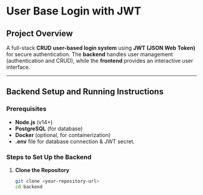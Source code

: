 # **User Base Login with JWT**

## **Project Overview**
A full-stack **CRUD user-based login system** using **JWT (JSON Web Token)** for secure authentication. The **backend** handles user management (authentication and CRUD), while the **frontend** provides an interactive user interface.

---

## **Backend Setup and Running Instructions**

### **Prerequisites**
- **Node.js** (v14+)
- **PostgreSQL** (for database)
- **Docker** (optional, for containerization)
- **.env** file for database connection & JWT secret.

### **Steps to Set Up the Backend**
1. **Clone the Repository**
   ```bash
   git clone <your-repository-url>
   cd backend
